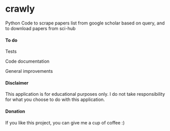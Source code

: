 # crawly
Python Code to scrape papers list from google scholar based on query, and to download papers from sci-hub

#### To do
Tests

Code documentation

General improvements

#### Disclaimer
This application is for educational purposes only. I do not take responsibility for what you choose to do with this application.

#### Donation
If you like this project, you can give me a cup of coffee :)
